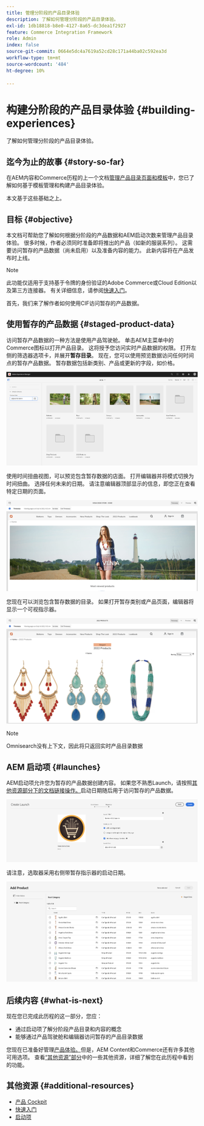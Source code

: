 ```yaml
---
title: 管理分阶段的产品目录体验
description: 了解如何管理分阶段的产品目录体验。
exl-id: 1db18818-b8e0-4127-8a65-dc3dea1f2927
feature: Commerce Integration Framework
role: Admin
index: false
source-git-commit: 0664e5dc4a7619a52cd28c171a44ba02c592ea3d
workflow-type: tm+mt
source-wordcount: '484'
ht-degree: 10%

---
```



# 构建分阶段的产品目录体验 {#building-experiences}

了解如何管理分阶段的产品目录体验。

## 迄今为止的故事 {#story-so-far}

在AEM内容和Commerce历程的上一个文档[管理产品目录页面和模板](/help/commerce-cloud/cif-storefront/commerce-journeys/aem-commerce-content-author/catalog-templates.md)中，您已了解如何基于模板管理和构建产品目录体验。

本文基于这些基础之上。

## 目标 {#objective}

本文档可帮助您了解如何根据分阶段的产品数据和AEM启动次数来管理产品目录体验。 很多时候，作者必须同时准备即将推出的产品（如新的服装系列）。 这需要访问暂存的产品数据（尚未启用）以及准备内容的能力。 此新内容将在产品发布时上线。

>[!NOTE]
>
>此功能仅适用于支持基于令牌的身份验证的Adobe Commerce或Cloud Edition以及第三方连接器。 有关详细信息，请参阅[快速入门](/help/commerce-cloud/cif-storefront/getting-started.md)。

首先，我们来了解作者如何使用CIF访问暂存的产品数据。

## 使用暂存的产品数据 {#staged-product-data}

访问暂存产品数据的一种方法是使用产品驾驶舱。 单击AEM主菜单中的Commerce图标以打开产品目录。 这将授予您访问实时产品数据的权限。 打开左侧的筛选器选项卡，并展开&#x200B;**暂存目录**。 现在，您可以使用预览数据访问任何时间点的暂存产品数据。 暂存数据包括新类别、产品或更新的字段，如价格。

![阶段驾驶舱](assets/staged-cockpit.png)

使用时间扭曲视图，可以预览包含暂存数据的店面。 打开编辑器并将模式切换为时间扭曲。 选择任何未来的日期。 请注意编辑器顶部显示的信息，即您正在查看特定日期的页面。

![阶段时间扭曲](assets/staged-timewarp.png)

您现在可以浏览包含暂存数据的目录。 如果打开暂存类别或产品页面，编辑器将显示一个可视指示器。

![阶段plp](assets/staged-plp.png)

>[!NOTE]
>
>Omnisearch没有上下文，因此将只返回实时产品目录数据

## AEM 启动项 {#launches}

AEM启动项允许您为暂存的产品数据创建内容。 如果您不熟悉Launch，请按照[其他资源部分下的文档链接操作。](#additional-resources)启动日期随后用于访问暂存的产品数据。

![暂存启动项](assets/staged-launch.png)

请注意，选取器采用右侧带暂存指示器的启动日期。

![阶段选取器](assets/staged-picker.png)

## 后续内容 {#what-is-next}

现在您已完成此历程的这一部分，您应：

* 通过启动项了解分阶段产品目录和内容的概念
* 能够通过产品驾驶舱和编辑器访问暂存的产品目录数据

您现在已准备好管理[产品体验。](/help/commerce-cloud/cif-storefront/commerce-journeys/aem-commerce-content-author/product-experience-management.md)但是，AEM Content和Commerce还有许多其他可用选项。 查看[“其他资源”部分](#additional-resources)中的一些其他资源，详细了解您在此历程中看到的功能。

## 其他资源 {#additional-resources}

* [产品 Cockpit](/help/commerce-cloud/cif-storefront/authoring/product-cockpit.md)
* [快速入门](/help/commerce-cloud/cif-storefront/getting-started.md)
* [启动项](/help/sites-cloud/authoring/launches/overview.md)
